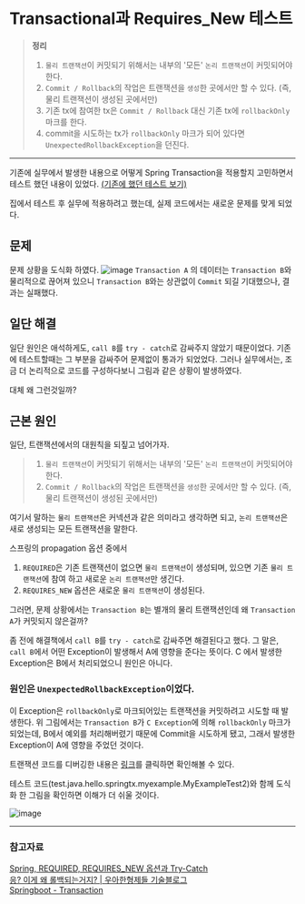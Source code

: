 # Transactional과 Requires_New 테스트


> **정리** 
> 
> 1. `물리 트랜잭션`이 커밋되기 위해서는 내부의 '모든' `논리 트랜잭션`이 커밋되어야 한다.
> 2. `Commit / Rollback`의 작업은 트랜잭션을 `생성`한 곳에서만 할 수 있다. (즉, 물리 트랜잭션이 생성된 곳에서만)
> 3. 기존 tx에 참여한 tx은 `Commit / Rollback` 대신 기존 tx에 `rollbackOnly` 마크를 한다. 
> 4. commit을 시도하는 tx가 `rollbackOnly` 마크가 되어 있다면 `UnexpectedRollbackException`을 던진다.
---

기존에 실무에서 발생한 내용으로 어떻게 Spring Transaction을 적용할지 고민하면서 테스트 했던 내용이 있었다.
[(기존에 했던 테스트 보기)](/hello/springtx/myexample/README.md)

집에서 테스트 후 실무에 적용하려고 했는데, 실제 코드에서는 새로운 문제를 맞게 되었다.

## 문제
문제 상황을 도식화 하였다.
![image](https://github.com/jiyongYoon/study_springboot_transactional/assets/98104603/cc213e81-7f98-4806-9064-6f3b789abd7e)
`Transaction A` 의 데이터는 `Transaction B`와 물리적으로 끊어져 있으니 `Transaction B`와는 상관없이 `Commit` 되길 기대했으나, 결과는 실패했다.

## 일단 해결

일단 원인은 애석하게도, `call B`를 `try - catch`로 감싸주지 않았기 때문이었다. 기존에 테스트할때는 그 부분을 감싸주어 문제없이 통과가 되었었다.
그러나 실무에서는, 조금 더 논리적으로 코드를 구성하다보니 그림과 같은 상황이 발생하였다.

대체 왜 그런것일까?

## 근본 원인

일단, 트랜잭션에서의 대원칙을 되짚고 넘어가자.

> 1. `물리 트랜잭션`이 커밋되기 위해서는 내부의 '모든' `논리 트랜잭션`이 커밋되어야 한다.
> 2. `Commit / Rollback`의 작업은 트랜잭션을 `생성`한 곳에서만 할 수 있다. (즉, 물리 트랜잭션이 생성된 곳에서만)

여기서 말하는 `물리 트랜잭션`은 커넥션과 같은 의미라고 생각하면 되고, `논리 트랜잭션`은 새로 생성되는 모든 트랜잭션을 말한다.

스프링의 propagation 옵션 중에서
1. `REQUIRED`은 기존 트랜잭션이 없으면 `물리 트랜잭션`이 생성되며, 있으면 기존 `물리 트랜잭션`에 참여 하고 새로운 `논리 트랜잭션`만 생긴다.
2. `REQUIRES_NEW` 옵션은 새로운 `물리 트랜잭션`이 생성된다.

그러면, 문제 상황에서는 `Transaction B`는 별개의 물리 트랜잭션인데 왜 `Transaction A`가 커밋되지 않은걸까?

좀 전에 해결책에서 `call B`를 `try - catch`로 감싸주면 해결된다고 했다. 그 말은, `call B`에서 어떤 Exception이 발생해서 A에 영향을 준다는 뜻이다.
C 에서 발생한 Exception은 B에서 처리되었으니 원인은 아니다.

### 원인은 `UnexpectedRollbackException`이었다.

이 Exception은 `rollbackOnly`로 마크되어있는 트랜잭션을 커밋하려고 시도할 때 발생한다. 위 그림에서는 `Transaction B`가 `C Exception`에 의해 `rollbackOnly` 마크가 되었는데, B에서 예외를 처리해버렸기 때문에 Commit을 시도하게 됐고, 그래서 발생한 Exception이 A에 영향을 주었던 것이다.

트랜잭션 코드를 디버깅한 내용은 [링크](https://www.notion.so/jyyoon0615/Transaction-ce77419aec19410291260921dbc0c7ec?pvs=4)를 클릭하면 확인해볼 수 있다.

테스트 코드(test.java.hello.springtx.myexample.MyExampleTest2)와 함께 도식화 한 그림을 확인하면 이해가 더 쉬울 것이다.

![image](https://github.com/jiyongYoon/study_springboot_transactional/assets/98104603/7b998f7a-c221-4ea7-a910-52265e9f4ae5)


---
### 참고자료
[Spring, REQUIRED, REQUIRES_NEW 옵션과 Try-Catch](https://kth990303.tistory.com/388) <br>
[응? 이게 왜 롤백되는거지? | 우아한형제들 기술블로그](https://techblog.woowahan.com/2606/) <br>
[Springboot - Transaction](https://blog.breakingthat.com/2018/04/03/springboot-transaction-%ED%8A%B8%EB%9E%9C%EC%9E%AD%EC%85%98/) <br>
